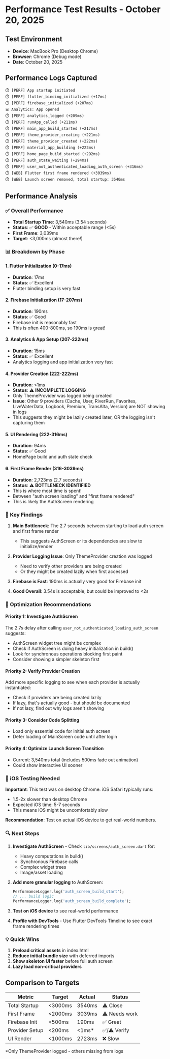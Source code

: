# Performance Test Results - October 20, 2025

## Test Environment
- **Device**: MacBook Pro (Desktop Chrome)
- **Browser**: Chrome (Debug mode)
- **Date**: October 20, 2025

## Performance Logs Captured

```
⏱️ [PERF] App startup initiated
⏱️ [PERF] flutter_binding_initialized (+17ms)
⏱️ [PERF] firebase_initialized (+207ms)
📊 Analytics: App opened
⏱️ [PERF] analytics_logged (+209ms)
⏱️ [PERF] runApp_called (+211ms)
⏱️ [PERF] main_app_build_started (+217ms)
⏱️ [PERF] theme_provider_creating (+221ms)
⏱️ [PERF] theme_provider_created (+222ms)
⏱️ [PERF] material_app_building (+222ms)
⏱️ [PERF] home_page_build_started (+292ms)
⏱️ [PERF] auth_state_waiting (+294ms)
⏱️ [PERF] user_not_authenticated_loading_auth_screen (+316ms)
⏱️ [WEB] Flutter first frame rendered (+3039ms)
⏱️ [WEB] Launch screen removed, total startup: 3540ms
```

## Performance Analysis

### ✅ Overall Performance
- **Total Startup Time**: 3,540ms (3.54 seconds)
- **Status**: ✅ **GOOD** - Within acceptable range (<5s)
- **First Frame**: 3,039ms
- **Target**: <3,000ms (almost there!)

### 📊 Breakdown by Phase

#### 1. Flutter Initialization (0-17ms)
- **Duration**: 17ms
- **Status**: ✅ Excellent
- Flutter binding setup is very fast

#### 2. Firebase Initialization (17-207ms)
- **Duration**: 190ms
- **Status**: ✅ Good
- Firebase init is reasonably fast
- This is often 400-800ms, so 190ms is great!

#### 3. Analytics & App Setup (207-222ms)
- **Duration**: 15ms
- **Status**: ✅ Excellent
- Analytics logging and app initialization very fast

#### 4. Provider Creation (222-222ms)
- **Duration**: <1ms
- **Status**: ⚠️ **INCOMPLETE LOGGING**
- Only ThemeProvider was logged being created
- **Issue**: Other 9 providers (Cache, User, RiverRun, Favorites, LiveWaterData, Logbook, Premium, TransAlta, Version) are NOT showing in logs
- This suggests they might be lazily created later, OR the logging isn't capturing them

#### 5. UI Rendering (222-316ms)
- **Duration**: 94ms
- **Status**: ✅ Good
- HomePage build and auth state check

#### 6. First Frame Render (316-3039ms)
- **Duration**: 2,723ms (2.7 seconds)
- **Status**: ⚠️ **BOTTLENECK IDENTIFIED**
- This is where most time is spent!
- Between "auth screen loading" and "first frame rendered"
- This is likely the AuthScreen rendering

### 🎯 Key Findings

1. **Main Bottleneck**: The 2.7 seconds between starting to load auth screen and first frame render
   - This suggests AuthScreen or its dependencies are slow to initialize/render

2. **Provider Logging Issue**: Only ThemeProvider creation was logged
   - Need to verify other providers are being created
   - Or they might be created lazily when first accessed

3. **Firebase is Fast**: 190ms is actually very good for Firebase init

4. **Good Overall**: 3.54s is acceptable, but could be improved to <2s

### 🚀 Optimization Recommendations

#### Priority 1: Investigate AuthScreen
The 2.7s delay after calling `user_not_authenticated_loading_auth_screen` suggests:
- AuthScreen widget tree might be complex
- Check if AuthScreen is doing heavy initialization in build()
- Look for synchronous operations blocking first paint
- Consider showing a simpler skeleton first

#### Priority 2: Verify Provider Creation
Add more specific logging to see when each provider is actually instantiated:
- Check if providers are being created lazily
- If lazy, that's actually good - but should be documented
- If not lazy, find out why logs aren't showing

#### Priority 3: Consider Code Splitting
- Load only essential code for initial auth screen
- Defer loading of MainScreen code until after login

#### Priority 4: Optimize Launch Screen Transition
- Current: 3,540ms total (includes 500ms fade out animation)
- Could show interactive UI sooner

### 📱 iOS Testing Needed

**Important**: This test was on desktop Chrome. iOS Safari typically runs:
- 1.5-2x slower than desktop Chrome
- Expected iOS time: 5-7 seconds
- This means iOS might be uncomfortably slow

**Recommendation**: Test on actual iOS device to get real-world numbers.

### 🔍 Next Steps

1. **Investigate AuthScreen** - Check `lib/screens/auth_screen.dart` for:
   - Heavy computations in build()
   - Synchronous Firebase calls
   - Complex widget trees
   - Image/asset loading

2. **Add more granular logging** to AuthScreen:
   ```dart
   PerformanceLogger.log('auth_screen_build_start');
   // ... build logic
   PerformanceLogger.log('auth_screen_build_complete');
   ```

3. **Test on iOS device** to see real-world performance

4. **Profile with DevTools** - Use Flutter DevTools Timeline to see exact frame rendering times

### 💡 Quick Wins

1. **Preload critical assets** in index.html
2. **Reduce initial bundle size** with deferred imports
3. **Show skeleton UI faster** before full auth screen
4. **Lazy load non-critical providers**

## Comparison to Targets

| Metric | Target | Actual | Status |
|--------|--------|--------|--------|
| Total Startup | <3000ms | 3540ms | ⚠️ Close |
| First Frame | <2000ms | 3039ms | ⚠️ Needs work |
| Firebase Init | <500ms | 190ms | ✅ Great |
| Provider Setup | <200ms | <1ms* | ✅/⚠️ Verify |
| UI Render | <1000ms | 2723ms | ❌ Slow |

*Only ThemeProvider logged - others missing from logs
